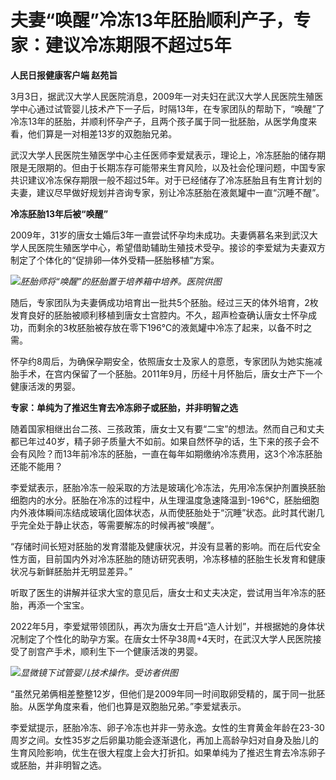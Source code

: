 # 夫妻“唤醒”冷冻13年胚胎顺利产子，专家：建议冷冻期限不超过5年

**人民日报健康客户端 赵苑旨**

3月3日，据武汉大学人民医院消息，2009年一对夫妇在武汉大学人民医院生殖医学中心通过试管婴儿技术产下一子后，时隔13年，在专家团队的帮助下，“唤醒”了冷冻13年的胚胎，并顺利怀孕产子，且两个孩子属于同一批胚胎，从医学角度来看，他们算是一对相差13岁的双胞胎兄弟。

武汉大学人民医院生殖医学中心主任医师李爱斌表示，理论上，冷冻胚胎的储存期限是无限期的。但由于长期冻存可能带来生育风险，以及社会伦理问题，中国专家共识建议冷冻保存期限一般不超过5年。对于已经储存了冷冻胚胎且有生育计划的夫妻，建议尽早做好规划并咨询专家，别让冷冻胚胎在液氮罐中一直“沉睡不醒”。

**冷冻胚胎13年后被“唤醒”**

2009年，31岁的唐女士婚后3年一直尝试怀孕均未成功。夫妻俩慕名来到武汉大学人民医院生殖医学中心，希望借助辅助生殖技术受孕。接诊的李爱斌为夫妻双方制定了个体化的“促排卵—体外受精—胚胎移植”方案。

![](https://inews.gtimg.com/om_bt/OHukyMUr8F7OpBQbDDaUtVqyY0me-fyrQCY10i7nbEVMIAA/1000)_胚胎师将“唤醒”的胚胎置于培养箱中培养。医院供图_

随后，专家团队为夫妻俩成功培育出一批共5个胚胎。经过三天的体外培育，2枚发育良好的胚胎被顺利移植到唐女士宫腔内。不久，超声检查确认唐女士怀孕成功，而剩余的3枚胚胎被存放在零下196℃的液氮罐中冷冻了起来，以备不时之需。

怀孕约8周后，为确保孕期安全，依照唐女士及家人的意愿，专家团队为她实施减胎手术，在宫内保留了一个胚胎。2011年9月，历经十月怀胎后，唐女士产下一个健康活泼的男婴。

**专家：单纯为了推迟生育去冷冻卵子或胚胎，并非明智之选**

随着国家相继出台二孩、三孩政策，唐女士又有要“二宝”的想法。然而自己和丈夫都已年过40岁，精子卵子质量大不如前。如果自然怀孕的话，生下来的孩子会不会有风险？而13年前冷冻的胚胎，一直在每年如期缴纳冷冻费用，这3个冷冻胚胎还能不能用？

李爱斌表示，胚胎冷冻一般采取的方法是玻璃化冷冻法，先用冷冻保护剂置换胚胎细胞内的水分。胚胎在冷冻的过程中，从生理温度急速降温到-196℃，胚胎细胞内外液体瞬间冻结成玻璃化固体状态，从而使胚胎处于“沉睡”状态。此时其代谢几乎完全处于静止状态，等需要解冻的时候再被“唤醒”。

“存储时间长短对胚胎的发育潜能及健康状况，并没有显著的影响。而在后代安全性方面，目前国内外对冷冻胚胎的随访研究表明，冷冻移植的胚胎生长发育和健康状况与新鲜胚胎并无明显差异。”

听取了医生的讲解并征求大宝的意见后，唐女士和丈夫决定，尝试用当年冷冻的胚胎，再添一个宝宝。

2022年5月，李爱斌带领团队，再次为唐女士开启“造人计划”，并根据她的身体状况制定了个性化的助孕方案。在唐女士怀孕38周+4天时，在武汉大学人民医院接受了剖宫产手术，顺利生下一个健康活泼的男婴。

![](https://inews.gtimg.com/om_bt/OdHEjINuZ4jsrUm_QonX7o7yW6zKyGRHiVFZWyB_YmodYAA/1000)_显微镜下试管婴儿技术操作。受访者供图_

“虽然兄弟俩相差整整12岁，但他们是2009年同一时间取卵受精的，属于同一批胚胎。从医学角度来看，他们也算是双胞胎兄弟。”李爱斌表示。

李爱斌提示，胚胎冷冻、卵子冷冻也并非一劳永逸。女性的生育黄金年龄在23-30周岁之间。女性35岁之后卵巢功能会逐渐退化，再加上高龄孕妇对自身及胎儿的生育风险影响，优生在很大程度上会大打折扣。如果单纯为了推迟生育去冷冻卵子或胚胎，并非明智之选。

